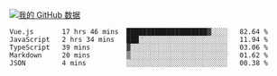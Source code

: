 [![我的 GitHub 数据](https://github-readme-stats.vercel.app/api?username=unbrain&?theme=dark)]()

<!--START_SECTION:waka-->
```text
Vue.js       17 hrs 46 mins  ████████████████████▓░░░░   82.64 % 
JavaScript   2 hrs 34 mins   ███░░░░░░░░░░░░░░░░░░░░░░   11.94 % 
TypeScript   39 mins         ▓░░░░░░░░░░░░░░░░░░░░░░░░   03.06 % 
Markdown     20 mins         ▒░░░░░░░░░░░░░░░░░░░░░░░░   01.62 % 
JSON         4 mins          ░░░░░░░░░░░░░░░░░░░░░░░░░   00.38 % 
```
<!--END_SECTION:waka-->
